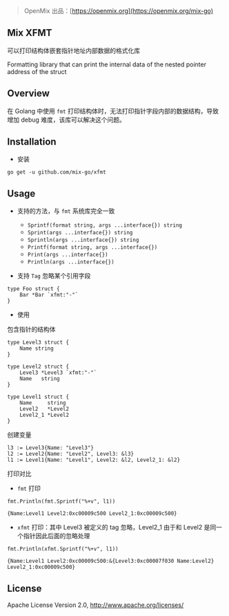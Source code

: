 > OpenMix 出品：[https://openmix.org](https://openmix.org/mix-go)

## Mix XFMT

可以打印结构体嵌套指针地址内部数据的格式化库

Formatting library that can print the internal data of the nested pointer address of the struct

## Overview

在 Golang 中使用 `fmt` 打印结构体时，无法打印指针字段内部的数据结构，导致增加 debug 难度，该库可以解决这个问题。

## Installation

- 安装

```
go get -u github.com/mix-go/xfmt
```

## Usage

- 支持的方法，与 `fmt` 系统库完全一致

  - `Sprintf(format string, args ...interface{}) string` 
  - `Sprint(args ...interface{}) string` 
  - `Sprintln(args ...interface{}) string` 
  - `Printf(format string, args ...interface{})` 
  - `Print(args ...interface{})` 
  - `Println(args ...interface{})` 

- 支持 `Tag` 忽略某个引用字段

```
type Foo struct {
    Bar *Bar `xfmt:"-"`
}
```

- 使用

包含指针的结构体

```
type Level3 struct {
    Name string
}

type Level2 struct {
    Level3 *Level3 `xfmt:"-"`
    Name   string
}

type Level1 struct {
    Name     string
    Level2   *Level2
    Level2_1 *Level2
}
```

创建变量

```
l3 := Level3{Name: "Level3"}
l2 := Level2{Name: "Level2", Level3: &l3}
l1 := Level1{Name: "Level1", Level2: &l2, Level2_1: &l2}
```

打印对比

- `fmt` 打印


```
fmt.Println(fmt.Sprintf("%+v", l1))
```

```
{Name:Level1 Level2:0xc00009c500 Level2_1:0xc00009c500}
```

- `xfmt` 打印：其中 Level3 被定义的 tag 忽略，Level2_1 由于和 Level2 是同一个指针因此后面的忽略处理

```
fmt.Println(xfmt.Sprintf("%+v", l1))
```

```
{Name:Level1 Level2:0xc00009c500:&{Level3:0xc00007f030 Name:Level2} Level2_1:0xc00009c500}
```

## License

Apache License Version 2.0, http://www.apache.org/licenses/
